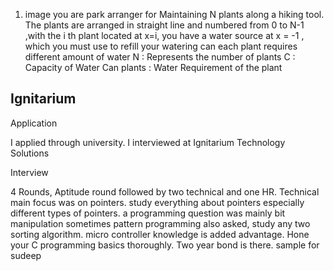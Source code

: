 1. image you are park arranger for Maintaining N plants along a hiking tool. The plants are arranged in  straight line and numbered from 0 to N-1 ,with the i th plant located at x=i, you have a water source at x = -1 , which you must use to refill your watering can 
   each plant requires different amount of water 
   N : Represents the number of plants 
   C : Capacity of Water Can
   plants : Water Requirement of the plant 



## Ignitarium 

Application

I applied through university. I interviewed at Ignitarium Technology Solutions

Interview

4 Rounds, Aptitude round followed by two technical and one HR. Technical main focus was on pointers. study everything about pointers especially different types of pointers. a programming question was mainly bit manipulation sometimes pattern programming also asked, study any two sorting algorithm. micro controller knowledge is added advantage. Hone your C programming basics thoroughly. Two year bond is there.
 sample for sudeep
